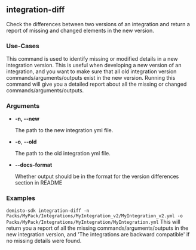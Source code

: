 ## integration-diff
Check the differences between two versions of an integration and return a report of missing and changed elements in the new version.

### Use-Cases
This command is used to identify missing or modified details in a new integration version. This is useful when
developing a new version of an integration, and you want to make sure that all old integration version commands/arguments/outputs
exist in the new version. Running this command will give you a detailed report about all the missing or changed commands/arguments/outputs.

### Arguments
* **-n, --new**

    The path to the new integration yml file.

* **-o**, **--old**

    The path to the old integration yml file.

* **--docs-format**

    Whether output should be in the format for the version differences section in README

### Examples
`demisto-sdk integration-diff -n Packs/MyPack/Integrations/MyIntegration_v2/MyIntegration_v2.yml -o Packs/MyPack/Integrations/MyIntegration/MyIntegration.yml`
This will return you a report of all the missing commands/arguments/outputs in the new integration version, and 'The integrations are backward compatible' if no missing details were found.
